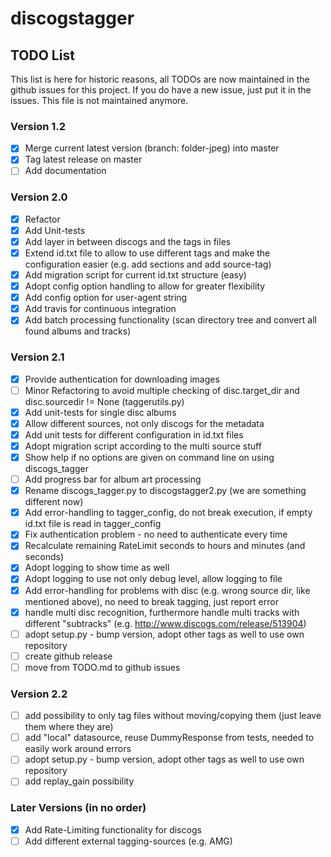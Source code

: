 # discogstagger

## TODO List

This list is here for historic reasons, all TODOs are now maintained in the github issues for this project. If you do have a new issue, just put it in the issues. This file is not maintained anymore.

### Version 1.2

- [x] Merge current latest version (branch: folder-jpeg) into master
- [x] Tag latest release on master
- [ ] Add documentation

### Version 2.0

- [x] Refactor
- [x] Add Unit-tests
- [x] Add layer in between discogs and the tags in files
- [x] Extend id.txt file to allow to use different tags and make the configuration
      easier (e.g. add sections and add source-tag)
- [x] Add migration script for current id.txt structure (easy)
- [x] Adopt config option handling to allow for greater flexibility
- [x] Add config option for user-agent string
- [x] Add travis for continuous integration
- [x] Add batch processing functionality (scan directory tree and convert all
      found albums and tracks)

### Version 2.1

- [x] Provide authentication for downloading images
- [ ] Minor Refactoring to avoid multiple checking of disc.target_dir and
      disc.sourcedir != None (taggerutils.py)
- [x] Add unit-tests for single disc albums
- [x] Allow different sources, not only discogs for the metadata
- [x] Add unit tests for different configuration in id.txt files
- [x] Adopt migration script according to the multi source stuff
- [x] Show help if no options are given on command line on using discogs_tagger
- [ ] Add progress bar for album art processing
- [x] Rename discogs_tagger.py to discogstagger2.py (we are something different now)
- [x] Add error-handling to tagger_config, do not break execution, if empty id.txt file is read in tagger_config
- [x] Fix authentication problem - no need to authenticate every time
- [x] Recalculate remaining RateLimit seconds to hours and minutes (and seconds)
- [x] Adopt logging to show time as well
- [x] Adopt logging to use not only debug level, allow logging to file
- [x] Add error-handling for problems with disc (e.g. wrong source dir, like mentioned above), no need to
      break tagging, just report error
- [x] handle multi disc recognition, furthermore handle multi tracks with different "subtracks"
      (e.g. http://www.discogs.com/release/513904)
- [ ] adopt setup.py - bump version, adopt other tags as well to use own repository
- [ ] create github release
- [ ] move from TODO.md to github issues

### Version 2.2

- [ ] add possibility to only tag files without moving/copying them (just leave them where they are)
- [ ] add "local" datasource, reuse DummyResponse from tests, needed to easily work around errors
- [ ] adopt setup.py - bump version, adopt other tags as well to use own repository
- [ ] add replay_gain possibility

### Later Versions (in no order)

- [x] Add Rate-Limiting functionality for discogs
- [ ] Add different external tagging-sources (e.g. AMG)
